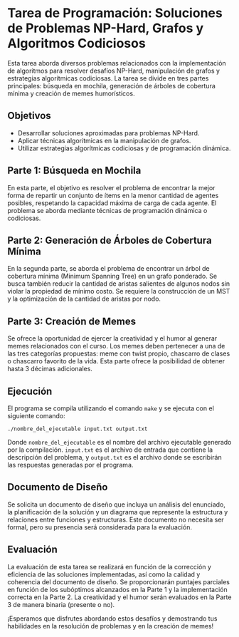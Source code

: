 # Tarea de Programación: Soluciones de Problemas NP-Hard, Grafos y Algoritmos Codiciosos

Esta tarea aborda diversos problemas relacionados con la implementación de algoritmos para resolver desafíos NP-Hard, manipulación de grafos y estrategias algorítmicas codiciosas. La tarea se divide en tres partes principales: búsqueda en mochila, generación de árboles de cobertura mínima y creación de memes humorísticos.

## Objetivos

- Desarrollar soluciones aproximadas para problemas NP-Hard.
- Aplicar técnicas algorítmicas en la manipulación de grafos.
- Utilizar estrategias algorítmicas codiciosas y de programación dinámica.

## Parte 1: Búsqueda en Mochila

En esta parte, el objetivo es resolver el problema de encontrar la mejor forma de repartir un conjunto de ítems en la menor cantidad de agentes posibles, respetando la capacidad máxima de carga de cada agente. El problema se aborda mediante técnicas de programación dinámica o codiciosas.

## Parte 2: Generación de Árboles de Cobertura Mínima

En la segunda parte, se aborda el problema de encontrar un árbol de cobertura mínima (Minimum Spanning Tree) en un grafo ponderado. Se busca también reducir la cantidad de aristas salientes de algunos nodos sin violar la propiedad de mínimo costo. Se requiere la construcción de un MST y la optimización de la cantidad de aristas por nodo.

## Parte 3: Creación de Memes

Se ofrece la oportunidad de ejercer la creatividad y el humor al generar memes relacionados con el curso. Los memes deben pertenecer a una de las tres categorías propuestas: meme con twist propio, chascarro de clases o chascarro favorito de la vida. Esta parte ofrece la posibilidad de obtener hasta 3 décimas adicionales.

## Ejecución

El programa se compila utilizando el comando `make` y se ejecuta con el siguiente comando:

```
./nombre_del_ejecutable input.txt output.txt
```

Donde `nombre_del_ejecutable` es el nombre del archivo ejecutable generado por la compilación. `input.txt` es el archivo de entrada que contiene la descripción del problema, y `output.txt` es el archivo donde se escribirán las respuestas generadas por el programa.

## Documento de Diseño

Se solicita un documento de diseño que incluya un análisis del enunciado, la planificación de la solución y un diagrama que represente la estructura y relaciones entre funciones y estructuras. Este documento no necesita ser formal, pero su presencia será considerada para la evaluación.

## Evaluación

La evaluación de esta tarea se realizará en función de la corrección y eficiencia de las soluciones implementadas, así como la calidad y coherencia del documento de diseño. Se proporcionarán puntajes parciales en función de los subóptimos alcanzados en la Parte 1 y la implementación correcta en la Parte 2. La creatividad y el humor serán evaluados en la Parte 3 de manera binaria (presente o no).

¡Esperamos que disfrutes abordando estos desafíos y demostrando tus habilidades en la resolución de problemas y en la creación de memes!